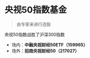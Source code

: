 # 央视50指数基金

> 由专家来进行选股



央视50指数战胜了沪深300指数



+ 场内：**中融央视财经50ETF（159965）**
+ 场外：**招商央视财经50（217027）**

